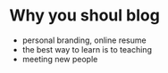 # Why you shoul blog

- personal branding, online resume
- the best way to learn is to teaching
- meeting new people
